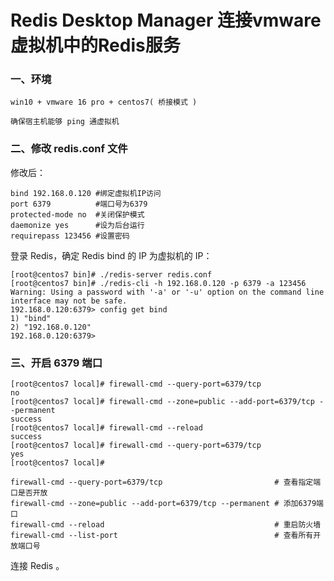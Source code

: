 # Redis Desktop Manager 连接vmware虚拟机中的Redis服务

### 一、环境

~~~
win10 + vmware 16 pro + centos7( 桥接模式 )

确保宿主机能够 ping 通虚拟机
~~~

### 二、修改 redis.conf  文件

修改后：

~~~shell
bind 192.168.0.120 #绑定虚拟机IP访问
port 6379          #端口号为6379
protected-mode no  #关闭保护模式
daemonize yes      #设为后台运行
requirepass 123456 #设置密码
~~~

登录 Redis，确定 Redis bind 的 IP 为虚拟机的 IP：

~~~shell
[root@centos7 bin]# ./redis-server redis.conf 
[root@centos7 bin]# ./redis-cli -h 192.168.0.120 -p 6379 -a 123456
Warning: Using a password with '-a' or '-u' option on the command line interface may not be safe.
192.168.0.120:6379> config get bind
1) "bind"
2) "192.168.0.120"
192.168.0.120:6379> 
~~~

### 三、开启 6379 端口

~~~shell
[root@centos7 local]# firewall-cmd --query-port=6379/tcp 
no
[root@centos7 local]# firewall-cmd --zone=public --add-port=6379/tcp --permanent
success
[root@centos7 local]# firewall-cmd --reload 
success
[root@centos7 local]# firewall-cmd --query-port=6379/tcp
yes
[root@centos7 local]# 

firewall-cmd --query-port=6379/tcp                         # 查看指定端口是否开放
firewall-cmd --zone=public --add-port=6379/tcp --permanent # 添加6379端口
firewall-cmd --reload                                      # 重启防火墙
firewall-cmd --list-port                                   # 查看所有开放端口号

~~~

连接 Redis 。
